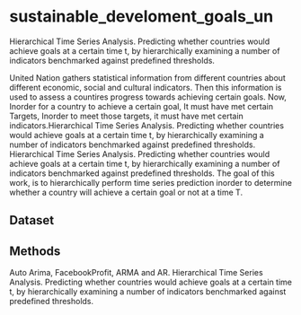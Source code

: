 # sustainable_develoment_goals_un
Hierarchical Time Series Analysis. Predicting whether countries would achieve goals at a certain time t, by hierarchically examining a number of indicators benchmarked against predefined thresholds. 

United Nation gathers statistical information from different countries about different economic, social and cultural indicators. Then this information is used to assess a countires progress towards achieving certain goals. Now, Inorder for a country to achieve a certain goal, It must have met certain Targets, Inorder to meet those targets, it must have met certain indicators.Hierarchical Time Series Analysis. Predicting whether countries would achieve goals at a certain time t, by hierarchically examining a number of indicators benchmarked against predefined thresholds. 
Hierarchical Time Series Analysis. Predicting whether countries would achieve goals at a certain time t, by hierarchically examining a number of indicators benchmarked against predefined thresholds. 
The goal of this work, is to hierarchically perform time series prediction inorder to determine whether a country will achieve a certain goal or not at a time T.

Dataset
---------------

Methods
---------------
Auto Arima, FacebookProfit, ARMA and AR.
Hierarchical Time Series Analysis. Predicting whether countries would achieve goals at a certain time t, by hierarchically examining a number of indicators benchmarked against predefined thresholds. 
